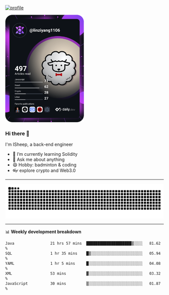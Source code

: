 [![profile](https://user-images.githubusercontent.com/54968314/208005045-e4b42f3b-833d-4242-bfcc-e764865553a2.svg)](https://www.calligrapher.ai/)

<a href="https://app.daily.dev/linziyang1106"><img src="/devcard.png" width="250" alt="ISheep's Dev Card"/></a>

### Hi there 🐏

I'm ISheep, a back-end engineer

- 🔭 I’m currently learning Solidity
- 💬 Ask me about anything
- 😄 Hobby: badminton & coding
- 👓 explore crypto and Web3.0

-------

![](https://raw.githubusercontent.com/ISheepp/ISheepp/output/github-contribution-grid-snake.svg)

-------

📊 **Weekly development breakdown**
<!--START_SECTION:waka-->

```text
Java                21 hrs 57 mins  ████████████████████▒░░░░   81.62 %
SQL                 1 hr 35 mins    █▒░░░░░░░░░░░░░░░░░░░░░░░   05.94 %
YAML                1 hr 5 mins     █░░░░░░░░░░░░░░░░░░░░░░░░   04.08 %
XML                 53 mins         ▓░░░░░░░░░░░░░░░░░░░░░░░░   03.32 %
JavaScript          30 mins         ▒░░░░░░░░░░░░░░░░░░░░░░░░   01.87 %
```

<!--END_SECTION:waka-->
